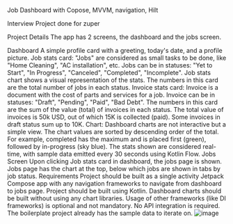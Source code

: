 
Job Dashboard with Copose, MVVM, navigation, Hilt

Interview Project done for zuper

Project Details
The app has 2 screens, the dashboard and the jobs screen.

Dashboard
A simple profile card with a greeting, today's date, and a profile picture.
Job stats card:
"Jobs" are considered as small tasks to be done, like "Home Cleaning", "AC installation", etc.
Jobs can be in statuses: "Yet to Start", "In Progress", "Canceled", "Completed", "Incomplete".
Job stats chart shows a visual representation of the stats.
The numbers in this card are the total number of jobs in each status.
Invoice stats card:
Invoice is a document with the cost of parts and services for a job.
Invoice can be in statuses: "Draft", "Pending", "Paid", "Bad Debt".
The numbers in this card are the sum of the value (total) of invoices in each status.
The total value of invoices is 50k USD, out of which 15K is collected (paid).
Some invoices in draft status sum up to 10K.
Chart:
Dashboard charts are not interactive but a simple view.
The chart values are sorted by descending order of the total.
For example, completed has the maximum and is placed first (green), followed by in-progress (sky blue).
The stats shown are considered real-time, with sample data emitted every 30 seconds using Kotlin Flow.
Jobs Screen
Upon clicking Job stats card in dashboard, the jobs page is shown.
Jobs page has the chart at the top, below which jobs are shown in tabs by job status.
Requirements
Project should be built as a single activity Jetpack Compose app with any navigation frameworks to navigate from dashboard to jobs page.
Project should be built using Kotlin.
Dashboard charts should be built without using any chart libraries.
Usage of other frameworks (like DI frameworks) is optional and not mandatory.
No API integration is required. The boilerplate project already has the sample data to iterate on.
![image](https://github.com/munirajan24/DashboardApp-Compose-MVVM-Hilt/assets/22021746/e0cbd923-0235-4efe-9ab8-d19648d42e6f)
